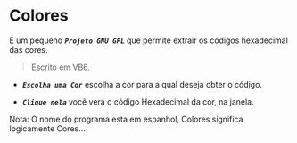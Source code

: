 # Colores

É um pequeno ***```Projeto GNU GPL```*** que permite extrair os códigos hexadecimal das cores. 
> Escrito em VB6.

* ***```Escolha uma Cor```*** escolha a cor para a qual deseja obter o código.   

* ***```Clique nela```*** você verá o código Hexadecimal da cor, na janela.


Nota: O nome do programa esta em espanhol, Colores significa logicamente Cores...
